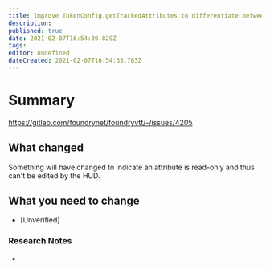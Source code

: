 ```yaml
---
title: Improve TokenConfig.getTrackedAttributes to differentiate between "base" attributes which can be edited and "derived" attributes which are deterministic. Prevent the editing derived tracked attributes through the Token HUD.
description: 
published: true
date: 2021-02-07T16:54:39.829Z
tags: 
editor: undefined
dateCreated: 2021-02-07T16:54:35.763Z
---
```


# Summary
https://gitlab.com/foundrynet/foundryvtt/-/issues/4205

## What changed

Something will have changed to indicate an attribute is read-only and thus can't be edited by the HUD.

## What you need to change

- [Unverified]

### Research Notes

- 